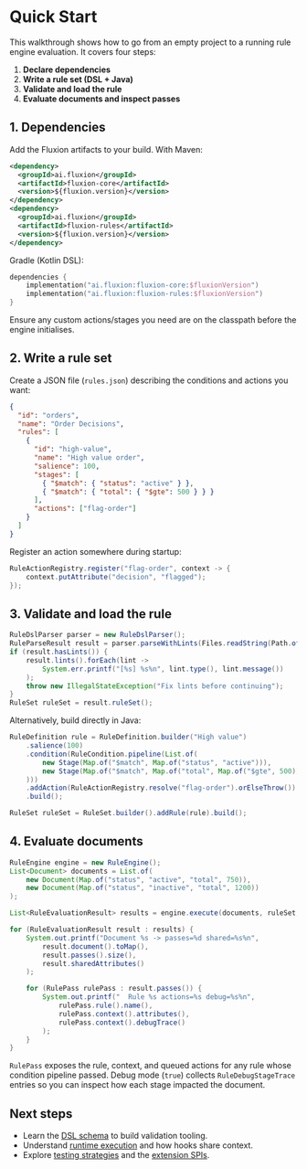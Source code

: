 # Quick Start

This walkthrough shows how to go from an empty project to a running rule engine evaluation. It covers four steps:

1. **Declare dependencies**
2. **Write a rule set (DSL + Java)**
3. **Validate and load the rule**
4. **Evaluate documents and inspect passes**

## 1. Dependencies

Add the Fluxion artifacts to your build. With Maven:

```xml
<dependency>
  <groupId>ai.fluxion</groupId>
  <artifactId>fluxion-core</artifactId>
  <version>${fluxion.version}</version>
</dependency>
<dependency>
  <groupId>ai.fluxion</groupId>
  <artifactId>fluxion-rules</artifactId>
  <version>${fluxion.version}</version>
</dependency>
```

Gradle (Kotlin DSL):

```kotlin
dependencies {
    implementation("ai.fluxion:fluxion-core:$fluxionVersion")
    implementation("ai.fluxion:fluxion-rules:$fluxionVersion")
}
```

Ensure any custom actions/stages you need are on the classpath before the engine initialises.

## 2. Write a rule set

Create a JSON file (`rules.json`) describing the conditions and actions you want:

```json
{
  "id": "orders",
  "name": "Order Decisions",
  "rules": [
    {
      "id": "high-value",
      "name": "High value order",
      "salience": 100,
      "stages": [
        { "$match": { "status": "active" } },
        { "$match": { "total": { "$gte": 500 } } }
      ],
      "actions": ["flag-order"]
    }
  ]
}
```

Register an action somewhere during startup:

```java
RuleActionRegistry.register("flag-order", context -> {
    context.putAttribute("decision", "flagged");
});
```

## 3. Validate and load the rule

```java
RuleDslParser parser = new RuleDslParser();
RuleParseResult result = parser.parseWithLints(Files.readString(Path.of("rules.json")));
if (result.hasLints()) {
    result.lints().forEach(lint ->
        System.err.printf("[%s] %s%n", lint.type(), lint.message())
    );
    throw new IllegalStateException("Fix lints before continuing");
}
RuleSet ruleSet = result.ruleSet();
```

Alternatively, build directly in Java:

```java
RuleDefinition rule = RuleDefinition.builder("High value")
    .salience(100)
    .condition(RuleCondition.pipeline(List.of(
        new Stage(Map.of("$match", Map.of("status", "active"))),
        new Stage(Map.of("$match", Map.of("total", Map.of("$gte", 500))))
    )))
    .addAction(RuleActionRegistry.resolve("flag-order").orElseThrow())
    .build();

RuleSet ruleSet = RuleSet.builder().addRule(rule).build();
```

## 4. Evaluate documents

```java
RuleEngine engine = new RuleEngine();
List<Document> documents = List.of(
    new Document(Map.of("status", "active", "total", 750)),
    new Document(Map.of("status", "inactive", "total", 1200))
);

List<RuleEvaluationResult> results = engine.execute(documents, ruleSet, true);

for (RuleEvaluationResult result : results) {
    System.out.printf("Document %s -> passes=%d shared=%s%n",
        result.document().toMap(),
        result.passes().size(),
        result.sharedAttributes()
    );

    for (RulePass rulePass : result.passes()) {
        System.out.printf("  Rule %s actions=%s debug=%s%n",
            rulePass.rule().name(),
            rulePass.context().attributes(),
            rulePass.context().debugTrace()
        );
    }
}
```

`RulePass` exposes the rule, context, and queued actions for any rule whose condition pipeline passed. Debug mode (`true`) collects `RuleDebugStageTrace` entries so you can inspect how each stage impacted the document.

## Next steps

- Learn the [DSL schema](dsl-reference.md) to build validation tooling.
- Understand [runtime execution](runtime.md) and how hooks share context.
- Explore [testing strategies](testing.md) and the [extension SPIs](extensions.md).
